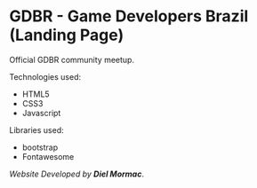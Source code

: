 # GDBR - Game Developers Brazil (Landing Page)
Official GDBR community meetup.

Technologies used:
- HTML5
- CSS3
- Javascript

Libraries used:
- bootstrap
- Fontawesome

_Website Developed by **__Diel Mormac__**_.